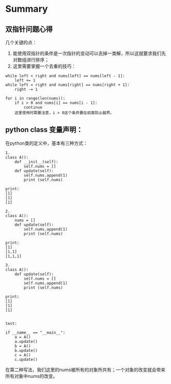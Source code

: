 # Summary

## 双指针问题心得

几个关键的点：

1. 能使用双指针的条件是一次指针的变动可以去掉一类解，所以这就要求我们先对数组进行排序；
2. 这里需要掌握一个去重的技巧：
```
while left < right and nums[left] == nums[left - 1]:
    left += 1
while left < right and nums[right] == nums[right + 1]:
    right -= 1

for i in range(len(nums)):
    if i > 0 and nums[i] == nums[i - 1]:
        continue
    这里使用时需要注意，i > 0这个条件要在前面防止越界。
```

## python class 变量声明：

在python类的定义中，基本有三种方式：

```
1.
class A():
    def __init__(self):
        self.nums = []
    def update(self):
        self.nums.append(1)
        print (self.nums)
        
print:
[1]
[1]
[1]

2.
class A():
    nums = []
    def update(self):
        self.nums.append(1)
        print (self.nums)

print:
[1]
[1,1]
[1,1,1]

3.
class A():
    def update(self):
        self.nums = []
        self.nums.append(1)
        print (self.nums)
        
print:
[1]
[1]
[1]


test:

if __name__ == "__main__":
    a = A()
    a.update()
    b = A()
    b.update()
    c = A()
    c.update()
```

在第二种写法，我们这里的nums被所有的对象所共有；一个对象的改变就会带来所有对象中nums的改变。
